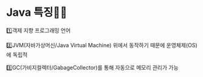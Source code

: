 # Java 특징🙋‍♀️

<p>1️⃣객제 지향 프로그래밍 언어</p>
<p>2️⃣JVM(자바가상머신/Java Virtual Machine) 위에서 동작하기 때문에 운영체제(OS)에 독립적</p>
<p>3️⃣GC(가비지컬렉터/GabageCollector)를 통해 자동으로 메모리 관리가 가능</p>



